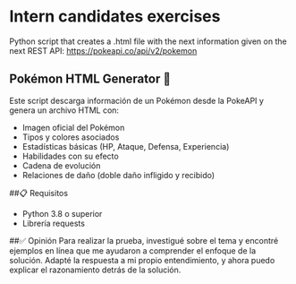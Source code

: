 # Intern candidates exercises  

Python script that creates a .html file with the next information given on the next REST API: https://pokeapi.co/api/v2/pokemon  

## Pokémon HTML Generator 🐾

Este script descarga información de un Pokémon desde la PokeAPI y genera un archivo HTML con:
- Imagen oficial del Pokémon
- Tipos y colores asociados
- Estadísticas básicas (HP, Ataque, Defensa, Experiencia)
- Habilidades con su efecto
- Cadena de evolución
- Relaciones de daño (doble daño infligido y recibido)

##📋 Requisitos

- Python 3.8 o superior
- Librería requests

##✅ Opinión
Para realizar la prueba, investigué sobre el tema y encontré ejemplos en línea que me ayudaron a comprender el enfoque de la solución. Adapté la respuesta a mi propio entendimiento, y ahora puedo explicar el razonamiento detrás de la solución.
